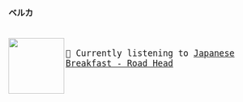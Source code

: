 
### ベルカ

#

[<img align="left" width="110" height="110" src="https:&#x2F;&#x2F;lastfm.freetls.fastly.net&#x2F;i&#x2F;u&#x2F;174s&#x2F;cbf1dee4189770223d517c4e2b4b6d2e.jpg">](https://www.youtube.com/results?search_query=Japanese+Breakfast+Road+Head)
<big><pre>
</br>🎵  Currently listening to  [Japanese Breakfast - Road Head](https://www.youtube.com/results?search_query=Japanese+Breakfast+Road+Head)</br>
</pre></big>

#